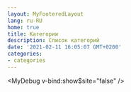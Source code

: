 ```yaml
---
layout: MyFooteredLayout
lang: ru-RU
home: true
title: Категории
description: Список категорий
date: '2021-02-11 16:05:07 GMT+0200'
categories:
- categories
---
```


<MyCategories />

<!--
TODO: Категории в разработке...
<MyDebug />
-->

<MyDebug v-bind:show$site="false" />
